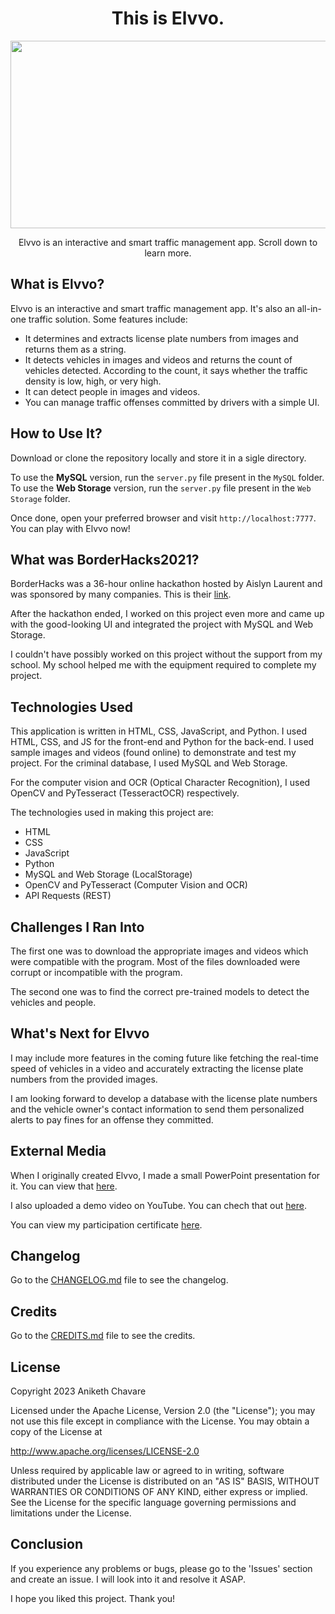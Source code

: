 <h1 align="center">This is Elvvo.</h1>

<p align="center"><img src="https://github.com/anikethchavare/Elvvo/assets/50455489/84eda791-a38e-4bac-af81-595f0fd74807" width="600" height="300"></p>

<p align="center">Elvvo is an interactive and smart traffic management app. Scroll down to learn more.</p>

## What is Elvvo?

Elvvo is an interactive and smart traffic management app. It's also an all-in-one traffic solution. Some features include:

- It determines and extracts license plate numbers from images and returns them as a string.
- It detects vehicles in images and videos and returns the count of vehicles detected. According to the count, it says whether the traffic density is low, high, or very high.
- It can detect people in images and videos.
- You can manage traffic offenses committed by drivers with a simple UI.

## How to Use It?

Download or clone the repository locally and store it in a sigle directory.

To use the **MySQL** version, run the `server.py` file present in the `MySQL` folder. To use the **Web Storage** version, run the `server.py` file present in the `Web Storage` folder.

Once done, open your preferred browser and visit `http://localhost:7777`. You can play with Elvvo now!

## What was BorderHacks2021?

BorderHacks was a 36-hour online hackathon hosted by Aislyn Laurent and was sponsored by many companies. This is their [link](https://www.borderhacks2021.devpost.com).

After the hackathon ended, I worked on this project even more and came up with the good-looking UI and integrated the project with MySQL and Web Storage.

I couldn't have possibly worked on this project without the support from my school. My school helped me with the equipment required to complete my project.

## Technologies Used

This application is written in HTML, CSS, JavaScript, and Python. I used HTML, CSS, and JS for the front-end and Python for the back-end. I used sample images and videos (found online) to demonstrate and test my project. For the criminal database, I used MySQL and Web Storage.

For the computer vision and OCR (Optical Character Recognition), I used OpenCV and PyTesseract (TesseractOCR) respectively.

The technologies used in making this project are:

- HTML
- CSS
- JavaScript
- Python
- MySQL and Web Storage (LocalStorage)
- OpenCV and PyTesseract (Computer Vision and OCR)
- API Requests (REST)

## Challenges I Ran Into

The first one was to download the appropriate images and videos which were compatible with the program. Most of the files downloaded were corrupt or incompatible with the program.

The second one was to find the correct pre-trained models to detect the vehicles and people.

## What's Next for Elvvo

I may include more features in the coming future like fetching the real-time speed of vehicles in a video and accurately extracting the license plate numbers from the provided images.

I am looking forward to develop a database with the license plate numbers and the vehicle owner's contact information to send them personalized alerts to pay fines for an offense they committed.

## External Media

When I originally created Elvvo, I made a small PowerPoint presentation for it. You can view that [here](https://docs.google.com/presentation/d/1SvfmvYcGw8A6jx_Evs8ZN9_C0nzeWCEY/edit?usp=sharing&ouid=109927448714846827229&rtpof=true&sd=true).

I also uploaded a demo video on YouTube. You can chech that out [here](https://youtu.be/38bXPLaae34).

You can view my participation certificate [here](https://drive.google.com/file/d/1PbTYM9aNIBi2kesFaR2R-fnhRxQEcvhk).

## Changelog

Go to the [CHANGELOG.md](https://github.com/anikethchavare/Elvvo/blob/main/CHANGELOG.md) file to see the changelog.

## Credits

Go to the [CREDITS.md](https://github.com/anikethchavare/Elvvo/blob/main/CREDITS.md) file to see the credits.

## License

Copyright 2023 Aniketh Chavare

Licensed under the Apache License, Version 2.0 (the "License");
you may not use this file except in compliance with the License.
You may obtain a copy of the License at

http://www.apache.org/licenses/LICENSE-2.0

Unless required by applicable law or agreed to in writing, software
distributed under the License is distributed on an "AS IS" BASIS,
WITHOUT WARRANTIES OR CONDITIONS OF ANY KIND, either express or implied.
See the License for the specific language governing permissions and
limitations under the License.

## Conclusion

If you experience any problems or bugs, please go to the 'Issues' section and create an issue. I will look into it and resolve it ASAP.

I hope you liked this project. Thank you!